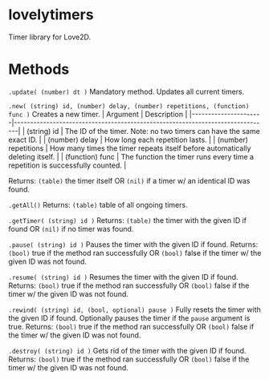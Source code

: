 # lovelytimers
Timer library for Love2D.

# Methods
```.update( (number) dt )```
Mandatory method. Updates all current timers.

```.new( (string) id, (number) delay, (number) repetitions, (function) func )```
Creates a new timer.
| Argument             | Description                                                                   |
|----------------------|-------------------------------------------------------------------------------|
| (string) id          | The ID of the timer. Note: no two timers can have the same exact ID.          |
| (number) delay       | How long each repetition lasts.                                               |
| (number) repetitions | How many times the timer repeats itself before automatically deleting itself. |
| (function) func      | The function the timer runs every time a repetition is successfully counted.  |

Returns: ```(table)``` the timer itself OR ```(nil)``` if a timer w/ an identical ID was found.

```.getAll()```
Returns: ```(table)``` table of all ongoing timers.

```.getTimer( (string) id )```
Returns: ```(table)``` the timer with the given ID if found OR ```(nil)``` if no timer was found.

```.pause( (string) id )```
Pauses the timer with the given ID if found.
Returns: ```(bool)``` true if the method ran successfully OR ```(bool)``` false if the timer w/ the given ID was not found.

```.resume( (string) id )```
Resumes the timer with the given ID if found.
Returns: ```(bool)``` true if the method ran successfully OR ```(bool)``` false if the timer w/ the given ID was not found.

```.rewind( (string) id, (bool, optional) pause )```
Fully resets the timer with the given ID if found. Optionally pauses the timer if the ```pause``` argument is true.
Returns: ```(bool)``` true if the method ran successfully OR ```(bool)``` false if the timer w/ the given ID was not found.

```.destroy( (string) id )```
Gets rid of the timer with the given ID if found.
Returns: ```(bool)``` true if the method ran successfully OR ```(bool)``` false if the timer w/ the given ID was not found.
